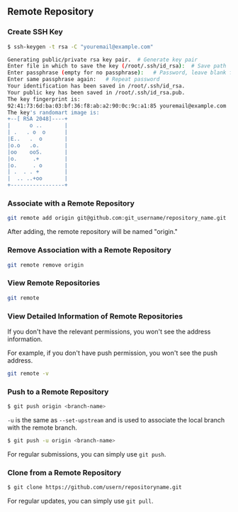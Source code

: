 ## Remote Repository

### Create SSH Key

```bash
$ ssh-keygen -t rsa -C "youremail@example.com"

Generating public/private rsa key pair.  # Generate key pair
Enter file in which to save the key (/root/.ssh/id_rsa):  # Save path
Enter passphrase (empty for no passphrase):   # Password, leave blank for no passphrase
Enter same passphrase again:   # Repeat password
Your identification has been saved in /root/.ssh/id_rsa.
Your public key has been saved in /root/.ssh/id_rsa.pub.
The key fingerprint is:
92:41:73:6d:ba:03:bf:36:f8:ab:a2:90:0c:9c:a1:85 youremail@example.com
The key's randomart image is:
+--[ RSA 2048]----+
|      o ..       |
| .   . o  o      |
|E..   .  o       |
|o.o   .o.        |
|oo    ooS.       |
|o.     .+        |
|o.     . o       |
| .  . . +        |
|  .. ..+oo       |
+-----------------+
```

### Associate with a Remote Repository

```bash
git remote add origin git@github.com:git_username/repository_name.git
```

After adding, the remote repository will be named "origin."

### Remove Association with a Remote Repository

```bash
git remote remove origin
```

### View Remote Repositories

```bash
git remote
```

### View Detailed Information of Remote Repositories

If you don't have the relevant permissions, you won't see the address information.

For example, if you don't have push permission, you won't see the push address.

```bash
git remote -v
```

### Push to a Remote Repository

```bash
$ git push origin <branch-name>
```

`-u` is the same as `--set-upstream` and is used to associate the local branch with the remote branch.

```bash
$ git push -u origin <branch-name>
```

For regular submissions, you can simply use `git push`.

### Clone from a Remote Repository

```bash
$ git clone https://github.com/usern/repositoryname.git
```

For regular updates, you can simply use `git pull`.